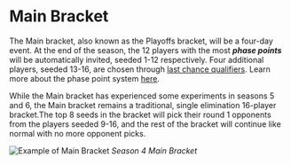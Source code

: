# Main Bracket
The Main bracket, also known as the Playoffs bracket, will be a four-day event. 
At the end of the season, the 12 players with the most **___phase points___** will be automatically invited, seeded 1-12 respectively. Four additional players, seeded 13-16, are chosen through [last chance qualifiers](./last_chance_qualifiers). Learn more about the phase point system [here](./phase_point).

While the Main bracket has experienced some experiments in seasons 5 and 6, the Main bracket remains a traditional, single elimination 16-player bracket.The top 8 seeds in the bracket will pick their round 1 opponents from the players seeded 9-16, and the rest of the bracket will continue like normal with no more opponent picks.

![Example of Main Bracket](./img/bracket)
*Season 4 Main Bracket*